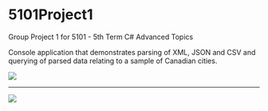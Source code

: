 # 5101Project1
Group Project 1 for 5101 - 5th Term C# Advanced Topics

Console application that demonstrates parsing of XML, JSON and CSV and querying of parsed data relating to a sample of Canadian cities.

![](https://user-images.githubusercontent.com/8042737/108584319-4b009d80-730e-11eb-8240-96781bc0859a.png)

---

![](https://user-images.githubusercontent.com/8042737/108584321-4b993400-730e-11eb-9204-5f7dd1c46e14.png)
